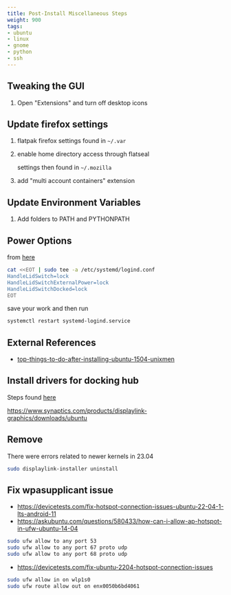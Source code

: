 ```yaml
---
title: Post-Install Miscellaneous Steps
weight: 900
tags:
- ubuntu
- linux
- gnome
- python
- ssh
---
```


## Tweaking the GUI

1. Open "Extensions" and turn off desktop icons

## Update firefox settings

1. flatpak firefox settings found in ```~/.var```
2. enable home directory access through flatseal
    
    settings then found in ```~/.mozilla```

2. add "multi account containers" extension

## Update Environment Variables

1. Add folders to PATH and PYTHONPATH

## Power Options

from [here](https://fostips.com/lid-close-action-ubuntu-21-04-laptop/)

```bash
cat <<EOT | sudo tee -a /etc/systemd/logind.conf
HandleLidSwitch=lock 
HandleLidSwitchExternalPower=lock
HandleLidSwitchDocked=lock
EOT
```

save your work and then run

```bash
systemctl restart systemd-logind.service
```

## External References

* [top-things-to-do-after-installing-ubuntu-1504-unixmen](https://www.unixmen.com/top-things-installing-ubuntu-14-1014-0413-1013-0412-1012-04/)


## Install drivers for docking hub

Steps found [here](https://forums.lenovo.com/t5/Ubuntu/ThinkPad-Hybrid-USB-C-with-USB-A-Dock-for-linux/td-p/4315328)

<https://www.synaptics.com/products/displaylink-graphics/downloads/ubuntu>

## Remove

There were errors related to newer kernels in 23.04

```bash
sudo displaylink-installer uninstall 
```

## Fix wpasupplicant issue

* <https://devicetests.com/fix-hotspot-connection-issues-ubuntu-22-04-1-lts-android-11>
* https://askubuntu.com/questions/580433/how-can-i-allow-ap-hotspot-in-ufw-ubuntu-14-04


```bash
sudo ufw allow to any port 53
sudo ufw allow to any port 67 proto udp
sudo ufw allow to any port 68 proto udp
```

* <https://devicetests.com/fix-ubuntu-2204-hotspot-connection-issues> 


```bash
sudo ufw allow in on wlp1s0
sudo ufw route allow out on enx0050b6bd4061
```